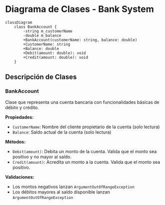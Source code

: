 # Diagrama de Clases - Bank System

```mermaid
classDiagram
    class BankAccount {
        -string m_customerName
        -double m_balance
        +BankAccount(customerName: string, balance: double)
        +CustomerName: string
        +Balance: double
        +Debit(amount: double): void
        +Credit(amount: double): void
    }
```

## Descripción de Clases

### BankAccount
Clase que representa una cuenta bancaria con funcionalidades básicas de débito y crédito.

**Propiedades:**
- `CustomerName`: Nombre del cliente propietario de la cuenta (solo lectura)
- `Balance`: Saldo actual de la cuenta (solo lectura)

**Métodos:**
- `Debit(amount)`: Debita un monto de la cuenta. Valida que el monto sea positivo y no mayor al saldo.
- `Credit(amount)`: Acredita un monto a la cuenta. Valida que el monto sea positivo.

**Validaciones:**
- Los montos negativos lanzan `ArgumentOutOfRangeException`
- Los débitos mayores al saldo disponible lanzan `ArgumentOutOfRangeException`
